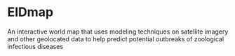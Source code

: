# EIDmap
An interactive world map that uses modeling techniques on satellite imagery and other geolocated data to help predict potential outbreaks of zoological infectious diseases
